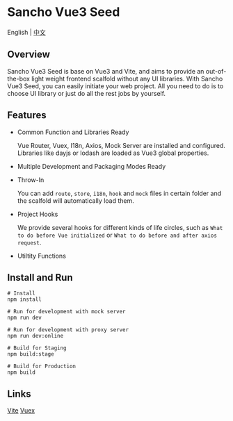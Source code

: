 # Sancho Vue3 Seed

English | [中文](README_zh_CN.md)

## Overview

Sancho Vue3 Seed is base on Vue3 and Vite, and aims to provide an out-of-the-box light weight frontend scalfold without any UI libraries. With Sancho Vue3 Seed, you can easily initiate your web project. All you need to do is to choose UI library or just do all the rest jobs by yourself. 

## Features

- Common Function and Libraries Ready

  Vue Router, Vuex, I18n, Axios, Mock Server are installed and configured. Libraries like dayjs or lodash are loaded as Vue3 global properties.

- Multiple Development and Packaging Modes Ready

- Throw-In  

  You can add `route`, `store`, `i18n`, `hook` and `mock` files in certain folder and the scalfold will automatically load them. 

- Project Hooks  

  We provide several hooks for different kinds of life circles, such as `What to do before Vue initialized` or `What to do before and after axios request`. 

- Utiltity Functions

## Install and Run

```
# Install
npm install

# Run for development with mock server
npm run dev

# Run for development with proxy server
npm run dev:online

# Build for Staging
npm build:stage

# Build for Production
npm build
```

## Links

[Vite](https://vitejs.dev/)  [Vuex](https://next.vuex.vuejs.org/)
